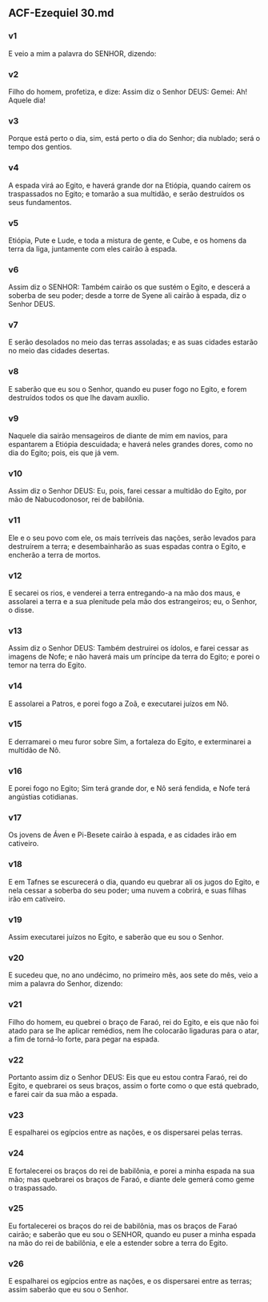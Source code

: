 ## ACF-Ezequiel 30.md
### v1
 E veio a mim a palavra do SENHOR, dizendo:
### v2
 Filho do homem, profetiza, e dize: Assim diz o Senhor DEUS: Gemei: Ah! Aquele dia!
### v3
 Porque está perto o dia, sim, está perto o dia do Senhor; dia nublado; será o tempo dos gentios.
### v4
 A espada virá ao Egito, e haverá grande dor na Etiópia, quando caírem os traspassados no Egito; e tomarão a sua multidão, e serão destruídos os seus fundamentos.
### v5
 Etiópia, Pute e Lude, e toda a mistura de gente, e Cube, e os homens da terra da liga, juntamente com eles cairão à espada.
### v6
 Assim diz o SENHOR: Também cairão os que sustém o Egito, e descerá a soberba de seu poder; desde a torre de Syene ali cairão à espada, diz o Senhor DEUS.
### v7
 E serão desolados no meio das terras assoladas; e as suas cidades estarão no meio das cidades desertas.
### v8
 E saberão que eu sou o Senhor, quando eu puser fogo no Egito, e forem destruídos todos os que lhe davam auxílio.
### v9
 Naquele dia sairão mensageiros de diante de mim em navios, para espantarem a Etiópia descuidada; e haverá neles grandes dores, como no dia do Egito; pois, eis que já vem.
### v10
 Assim diz o Senhor DEUS: Eu, pois, farei cessar a multidão do Egito, por mão de Nabucodonosor, rei de babilônia.
### v11
 Ele e o seu povo com ele, os mais terríveis das nações, serão levados para destruírem a terra; e desembainharão as suas espadas contra o Egito, e encherão a terra de mortos.
### v12
 E secarei os rios, e venderei a terra entregando-a na mão dos maus, e assolarei a terra e a sua plenitude pela mão dos estrangeiros; eu, o Senhor, o disse.
### v13
 Assim diz o Senhor DEUS: Também destruirei os ídolos, e farei cessar as imagens de Nofe; e não haverá mais um príncipe da terra do Egito; e porei o temor na terra do Egito.
### v14
 E assolarei a Patros, e porei fogo a Zoã, e executarei juízos em Nô.
### v15
 E derramarei o meu furor sobre Sim, a fortaleza do Egito, e exterminarei a multidão de Nô.
### v16
 E porei fogo no Egito; Sim terá grande dor, e Nô será fendida, e Nofe terá angústias cotidianas.
### v17
 Os jovens de Áven e Pi-Besete cairão à espada, e as cidades irão em cativeiro.
### v18
 E em Tafnes se escurecerá o dia, quando eu quebrar ali os jugos do Egito, e nela cessar a soberba do seu poder; uma nuvem a cobrirá, e suas filhas irão em cativeiro.
### v19
 Assim executarei juízos no Egito, e saberão que eu sou o Senhor.
### v20
 E sucedeu que, no ano undécimo, no primeiro mês, aos sete do mês, veio a mim a palavra do Senhor, dizendo:
### v21
 Filho do homem, eu quebrei o braço de Faraó, rei do Egito, e eis que não foi atado para se lhe aplicar remédios, nem lhe colocarão ligaduras para o atar, a fim de torná-lo forte, para pegar na espada.
### v22
 Portanto assim diz o Senhor DEUS: Eis que eu estou contra Faraó, rei do Egito, e quebrarei os seus braços, assim o forte como o que está quebrado, e farei cair da sua mão a espada.
### v23
 E espalharei os egípcios entre as nações, e os dispersarei pelas terras.
### v24
 E fortalecerei os braços do rei de babilônia, e porei a minha espada na sua mão; mas quebrarei os braços de Faraó, e diante dele gemerá como geme o traspassado.
### v25
 Eu fortalecerei os braços do rei de babilônia, mas os braços de Faraó cairão; e saberão que eu sou o SENHOR, quando eu puser a minha espada na mão do rei de babilônia, e ele a estender sobre a terra do Egito.
### v26
 E espalharei os egípcios entre as nações, e os dispersarei entre as terras; assim saberão que eu sou o Senhor.
